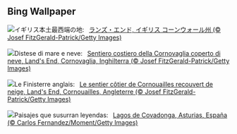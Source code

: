 ## Bing Wallpaper
![](https://www.bing.com/th?id=OHR.CornwallSnow_JA-JP8878820207_UHD.jpg&w=1000)イギリス本土最西端の地:&nbsp;&ensp;[ランズ・エンド, イギリス コーンウォール州 (© Josef FitzGerald-Patrick/Getty Images)](https://www.bing.com/th?id=OHR.CornwallSnow_JA-JP8878820207_UHD.jpg)
<br><br/>
![](https://www.bing.com/th?id=OHR.CornwallSnow_IT-IT1356760467_UHD.jpg&w=1000)Distese di mare e neve:&nbsp;&ensp;[Sentiero costiero della Cornovaglia coperto di neve, Land's End, Cornovaglia, Inghilterra (© Josef FitzGerald-Patrick/Getty Images)](https://www.bing.com/th?id=OHR.CornwallSnow_IT-IT1356760467_UHD.jpg)
<br><br/>
![](https://www.bing.com/th?id=OHR.CornwallSnow_FR-FR1834119825_UHD.jpg&w=1000)Le Finisterre anglais:&nbsp;&ensp;[Le sentier côtier de Cornouailles recouvert de neige, Land's End, Cornouailles, Angleterre (© Josef FitzGerald-Patrick/Getty Images)](https://www.bing.com/th?id=OHR.CornwallSnow_FR-FR1834119825_UHD.jpg)
<br><br/>
![](https://www.bing.com/th?id=OHR.CovadongaWinter_ES-ES7227856759_UHD.jpg&w=1000)Paisajes que susurran leyendas:&nbsp;&ensp;[Lagos de Covadonga, Asturias, España (© Carlos Fernandez/Moment/Getty Images)](https://www.bing.com/th?id=OHR.CovadongaWinter_ES-ES7227856759_UHD.jpg)
<br><br/>
